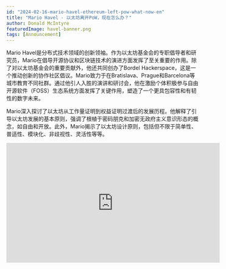 ```yaml
---
id: "2024-02-16-mario-havel-ethereum-left-pow-what-now-en"
title: "Mario Havel - 以太坊离开PoW，现在怎么办？"
author: Donald McIntyre
featuredImage: havel-banner.png
tags: [Announcement]
---
```


Mario Havel是分布式技术领域的创新领袖。作为以太坊基金会的专职倡导者和研究员，Mario在倡导开源协议和区块链技术的演进方面发挥了至关重要的作用。除了对以太坊基金会的重要贡献外，他还共同创办了Bordel Hackerspace，这是一个推动创新的协作社区倡议。Mario致力于在Bratislava、Prague和Barcelona等城市教育不同社群。通过他引人入胜的演讲和研讨会，他在激励个体积极参与自由开源软件（FOSS）生态系统方面发挥了关键作用，塑造了一个更具包容性和有韧性的数字未来。

Mario深入探讨了以太坊从工作量证明到权益证明过渡后的发展历程。他解释了引导以太坊发展的基本原则，强调了根植于密码朋克和加密无政府主义意识形态的概念，如自由和开放。此外，Mario揭示了以太坊设计原则，包括但不限于简单性、普适性、模块化、非歧视性、灵活性等等。

<iframe width="560" height="315" src="https://www.youtube.com/embed/vZDP06i7ifw?si=EDt7yDYuaI6xizDx" title="YouTube video player" frameborder="0" allow="accelerometer; autoplay; clipboard-write; encrypted-media; gyroscope; picture-in-picture; web-share" allowfullscreen></iframe>
